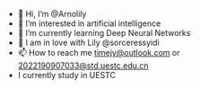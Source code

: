 - 👋 Hi, I’m @Arnolily
- 👀 I’m interested in artificial intelligence
- 🌱 I’m currently learning Deep Neural Networks
- 💞️ I am in love with Lily @sorceressyidi
- 📫 How to reach me timejy@outlook.com or 2022190907033@std.uestc.edu.cn
- I currently study in UESTC

<!---
Arnolily/Arnolily is a ✨ special ✨ repository because its `README.md` (this file) appears on your GitHub profile.
You can click the Preview link to take a look at your changes.
--->
